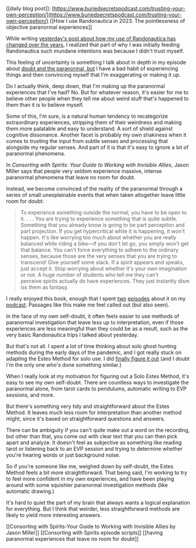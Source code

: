 [[daily blog post]]: [https://www.buriedsecretspodcast.com/trusting-your-own-perception/](https://www.buriedsecretspodcast.com/trusting-your-own-perception/)
[[How I use Randonautica in 2023. The pointlessness of objective paranormal experiences]]

While writing [yesterday's post about how my use of Randonautica has changed over the years](www.buriedsecretspodcast.com/how-i-use-randonautica-in-2023/), I realized that part of why I was initially feeding Randonautica such mundane intentions was because I didn't trust myself. 

This feeling of uncertainty is something I talk about in depth in my episode about [doubt and the paranormal, but](https://www.buriedsecretspodcast.com/doubt-and-the-paranormal/) I have a bad habit of experiencing things and then convincing myself that I'm exaggerating or making it up. 

Do I actually think, deep down, that I'm making up the paranormal experiences that I've had? No. But for whatever reason, it's easier for me to believe other people when they tell me about weird stuff that's happened to them than it is to believe myself.

Some of this, I'm sure, is a natural human tendency to recategorize extraordinary experiences, stripping them of their weirdness and making them more palatable and easy to understand. A sort of shield against cognitive dissonance. Another facet is probably my own shakiness when it comes to trusting the input from subtle senses and processing that alongside my regular senses. And part of it is that it's easy to ignore a lot of paranormal phenomena.

In *Consorting with Spirits: Your Guide to Working with Invisible Allies*, Jason Miller says that people very seldom experience massive, intense paranormal phenomena that leave no room for doubt. 

Instead, we become convinced of the reality of the paranormal through a series of small unexplainable events that when taken altogether leave little room for doubt:
> To experience something outside the normal, you have to be open to it. . . . You are trying to experience something that is quite subtle. Something that you already know is going to be part perception and part projection. If you get hypercritical while it is happening, it won't happen. It's like worrying too much about whether you are really balanced while riding a bike—if you don't let go, you simply won't get that balance. You can't force everything to adhere to the ordinary senses, because those are the very senses that you are trying to transcend! Give yourself some slack. If a spirit appears and speaks, just accept it. Stop worrying about whether it's your own imagination or not. A huge number of students who tell me they can't perceive spirits actually do have experiences. They just instantly dismiss them as fantasy. 

I really enjoyed this book, enough that I spent [two](https://www.buriedsecretspodcast.com/doubt-and-the-paranormal/) [episodes](https://www.buriedsecretspodcast.com/local-spirits-ghosts-of-the-living-and-haunted-churches/) about it on my [podcast](https://www.buriedsecretspodcast.com/listen/). Passages like this make me feel called out (but also seen).

In the face of my own self-doubt, it often feels easier to use methods of paranormal investigation that leave less up to interpretation, even if those experiences are less meaningful than they could be as a result, such as the very basic Randonautica trips I talked about yesterday.

But that's not all. I spent a lot of time thinking about solo ghost hunting methods during the early days of the pandemic, and I got really stuck on adapting the Estes Method for solo use. I did [finally figure it out](https://www.buriedsecretspodcast.com/solo-estes-method-ghost-hunt-by-yourself/) (and I doubt I'm the only one who's done something similar.) 

When I really look at my motivation for figuring out a Solo Estes Method, it's easy to see my own self-doubt. There are countless ways to investigate the paranormal alone, from tarot cards to pendulums, automatic writing to EVP sessions, and more.

But there's something very tidy and straightforward about the Estes Method. It leaves much less room for interpretation than another method might, since it's based on straightforward questions and answers. 

There can be ambiguity if you can't quite make out a word on the recording, but other than that, you come out with clear text that you can then pick apart and analyze. It doesn't feel as subjective as something like reading tarot or listening back to an EVP session and trying to determine whether you're hearing words or just background noise.

So if you're someone like me, weighed down by self-doubt, the Estes Method feels a bit more straightforward. That being said, I'm working to try to feel more confident in my own experiences, and have been playing around with some squishier paranormal investigation methods (like automatic drawing.) 

It's hard to quiet the part of my brain that always wants a logical explanation for everything. But I think that weirder, less straightforward methods are likely to yield more interesting answers. 







[[Consorting with Spirits-Your Guide to Working with Invisible Allies by Jason Miller]]
[[Consorting with Spirits episode scripts]]
[[having paranormal experiences that leave no room for doubt]]